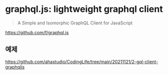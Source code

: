 # graphql.js: lightweight graphql client

> A Simple and Isomorphic GraphQL Client for JavaScript

<https://github.com/f/graphql.js>

## 예제

<https://github.com/ahastudio/CodingLife/tree/main/20211121/2-gql-client-graphqljs>
